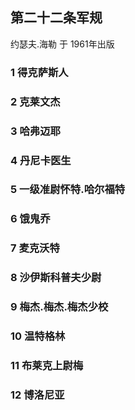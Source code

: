 ## 第二十二条军规
约瑟夫.海勒  于 1961年出版

### 1 得克萨斯人

### 2 克莱文杰

### 3 哈弗迈耶

### 4 丹尼卡医生

### 5 一级准尉怀特.哈尔福特

### 6 饿鬼乔

### 7 麦克沃特

### 8 沙伊斯科普夫少尉

### 9 梅杰.梅杰.梅杰少校

### 10 温特格林

### 11 布莱克上尉梅

### 12 博洛尼亚
